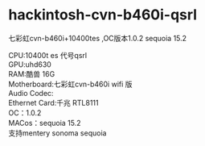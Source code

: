 # hackintosh-cvn-b460i-qsrl
七彩虹cvn-b460i+10400tes ,OC版本1.0.2 sequoia 15.2 

CPU:10400t es 代号qsrl</br>
GPU:uhd630</br>
RAM:酷兽 16G </br>
Motherboard:七彩虹cvn-b460i wifi 版</br>
Audio Codec:  </br>
Ethernet Card:千兆 RTL8111</br>
OC：1.0.2</br>
MACos：sequoia 15.2 </br>
支持mentery sonoma sequoia </br>

